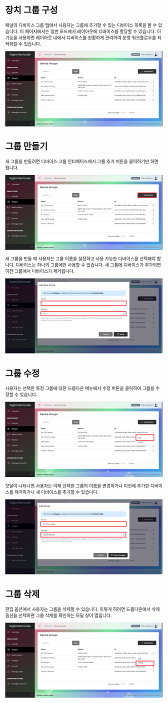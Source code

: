 # 장치 그룹 구성

<div class="description">

패널의 디바이스 그룹 탭에서 사용자는 그룹에 추가할 수 있는 디바이스 목록을 볼 수 있습니다. 이 페이지에서는 일반 모드에서 레이아웃에 디바이스를 할당할 수 있습니다. 이 기능을 사용하면 레이아웃 내에서 디바이스를 원활하게 관리하여 운영 워크플로우를 최적화할 수 있습니다.

![group_create_playlist](../images/groups/groupsTab.png ":size=100%")

</div>

# 그룹 만들기

<div class="description">

새 그룹을 만들려면 디바이스 그룹 인터페이스에서 그룹 추가 버튼을 클릭하기만 하면 됩니다.

![create_device_config](../images/groups/groupsAdd.png ":size=100%")

새 그룹을 만들 때 사용자는 그룹 이름을 설정하고 사용 가능한 디바이스를 선택해야 합니다. 디바이스는 하나의 그룹에만 사용할 수 있습니다. 새 그룹에 디바이스가 추가되면 이전 그룹에서 디바이스가 제거됩니다.

![add_new_group](../images/groups/groupsAddModal.png ":size=100%")

</div>

# 그룹 수정

<div class="description">

사용자는 선택한 특정 그룹에 대한 드롭다운 메뉴에서 수정 버튼을 클릭하여 그룹을 수정할 수 있습니다.

![edit_device_group](../images/groups/groupsEdit.png ":size=100%")

모달이 나타나면 사용자는 이제 선택한 그룹의 이름을 변경하거나 이전에 추가한 디바이스를 제거하거나 새 디바이스를 추가할 수 있습니다.

![edit_device_group](../images/groups/groupsEditModal.png ":size=100%")

</div>

# 그룹 삭제

<div class="description">

편집 옵션에서 사용자는 그룹을 삭제할 수 있습니다. 이렇게 하려면 드롭다운에서 삭제 옵션을 선택하면 그룹 삭제를 확인하는 모달 창이 열립니다.

![delete_device_group](../images/groups/groupsDelete.png ":size=100%")

</div>
